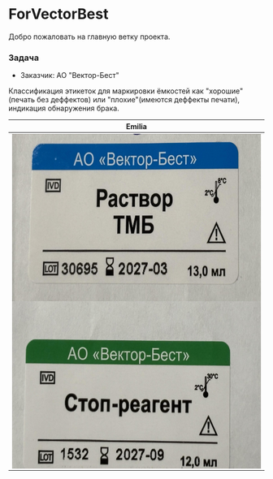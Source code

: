 # ForVectorBest

Добро пожаловать на главную ветку проекта.

### Задача
- Заказчик: АО "Вектор-Бест"

Классификация этикеток для маркировки ёмкостей как "хорошие"(печать без деффектов) или "плохие"(имеются деффекты печати), индикация обнаружения брака.

| Emilia |
|:-:|
|<img src="assets/good_example_1.jpg" alt="Test1" align="left" height=330> <img src="assets/good_example_2.jpg" alt="Test2" align="right" height=330>|

